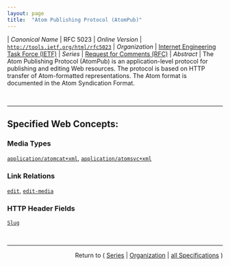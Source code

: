 ```yaml
---
layout: page
title:  "Atom Publishing Protocol (AtomPub)"
---
```


| *Canonical Name* | RFC 5023
| *Online Version* | [`http://tools.ietf.org/html/rfc5023`](http://tools.ietf.org/html/rfc5023)
| *Organization* | [Internet Engineering Task Force (IETF)](..  "List of specification series by this organization")
| *Series* | [Request for Comments (RFC)](.  "List of specifications in this series")
| *Abstract* | The Atom Publishing Protocol (AtomPub) is an application-level protocol for publishing and editing Web resources. The protocol is based on HTTP transfer of Atom-formatted representations. The Atom format is documented in the Atom Syndication Format.

<br/>
<hr/>

## Specified Web Concepts:

### Media Types

[`application/atomcat+xml`](/concepts/media-type/application/atomcat+xml "An Atom Publishing Protocol Category Document, when serialized as XML 1.0, can be identified with the following media type."), [`application/atomsvc+xml`](/concepts/media-type/application/atomsvc+xml "An Atom Publishing Protocol Service Document, when serialized as XML 1.0, can be identified with the following media type.")

### Link Relations

[`edit`](/concepts/link-relation/edit "The value of &#34;edit&#34; specifies that the value of the href attribute is the IRI of an editable Member Entry. When appearing within an atom:entry, the href IRI can be used to retrieve, update, and delete the Resource represented by that Entry. An atom:entry MUST NOT contain more than one &#34;edit&#34; link relation."), [`edit-media`](/concepts/link-relation/edit-media "When appearing within an atom:entry, the value of the href attribute is an IRI that can be used to modify a Media Resource associated with that Entry.")

### HTTP Header Fields

[`Slug`](/concepts/http-header/Slug "Slug is an HTTP entity-header whose presence in a POST to a Collection constitutes a request by the client to use the header's value as part of any URIs that would normally be used to retrieve the to-be-created Entry or Media Resources.")



<br/>
<hr/>

<p style="text-align: right">Return to ( <a href="./">Series</a> | <a href="../">Organization</a> | <a href="../../">all Specifications</a> )</p>